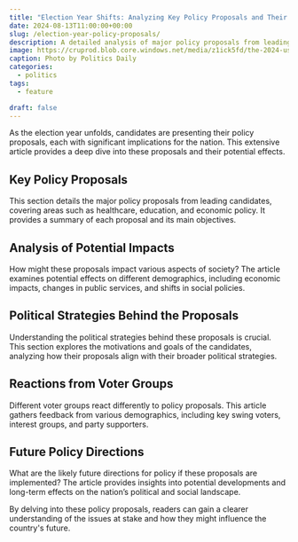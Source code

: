 ```yaml
---
title: "Election Year Shifts: Analyzing Key Policy Proposals and Their Potential Impact"
date: 2024-08-13T11:00:00+00:00
slug: /election-year-policy-proposals/
description: A detailed analysis of major policy proposals from leading candidates and their potential implications for the nation.
image: https://cruprod.blob.core.windows.net/media/z1ick5fd/the-2024-us-elections-what-it-means-for-policy.jpg
caption: Photo by Politics Daily
categories:
  - politics
tags:
  - feature

draft: false
---
```


As the election year unfolds, candidates are presenting their policy proposals, each with significant implications for the nation. This extensive article provides a deep dive into these proposals and their potential effects.

## Key Policy Proposals

This section details the major policy proposals from leading candidates, covering areas such as healthcare, education, and economic policy. It provides a summary of each proposal and its main objectives.

## Analysis of Potential Impacts

How might these proposals impact various aspects of society? The article examines potential effects on different demographics, including economic impacts, changes in public services, and shifts in social policies.

## Political Strategies Behind the Proposals

Understanding the political strategies behind these proposals is crucial. This section explores the motivations and goals of the candidates, analyzing how their proposals align with their broader political strategies.

## Reactions from Voter Groups

Different voter groups react differently to policy proposals. This article gathers feedback from various demographics, including key swing voters, interest groups, and party supporters.

## Future Policy Directions

What are the likely future directions for policy if these proposals are implemented? The article provides insights into potential developments and long-term effects on the nation’s political and social landscape.

By delving into these policy proposals, readers can gain a clearer understanding of the issues at stake and how they might influence the country's future.

